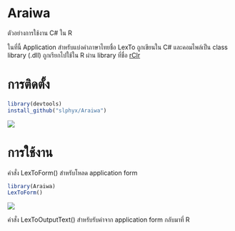 # Araiwa

ตัวอย่างการใช้งาน C# ใน R

ในที่นี้ Application สำหรับแบ่งคำภาษาไทยชื่อ LexTo ถูกเขียนใน C# และคอมไพล์เป็น class library (.dll) ถูกเรียกไปใช้ใน R ผ่าน library ที่ชื่อ [rClr](https://github.com/jmp75/rClr)

# การติดตั้ง
```R
library(devtools)
install_github("slphyx/Araiwa")
```
![](https://www.sakngoi.com/wp-content/uploads/araiwa_test-768x461.gif)

# การใช้งาน
คำสั่ง LexToForm() สำหรับโหลด application form
```R
library(Araiwa)
LexToForm()
```
![](https://www.sakngoi.com/wp-content/uploads/exlexto.png)


คำสั่ง LexToOutputText() สำหรับรับค่าจาก application form กลับมาที่ R
